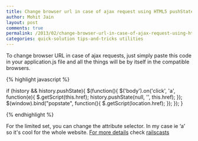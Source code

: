 ```yaml
---
title: Change browser url in case of ajax request using HTML5 pushState
author: Mohit Jain
layout: post
comments: true
permalink: /2013/02/change-browser-url-in-case-of-ajax-request-using-html5-pushstate/
categories: quick-solution tips-and-tricks utilities
---
```


To change browser URL in case of ajax requests, just simply paste this code in your application.js file and all the things will be by itself in the compatible browsers.

{% highlight javascript %}

if (history && history.pushState){
  $(function(){
   $('body').on('click', 'a', function(e){
      $.getScript(this.href);
      history.pushState(null, '', this.href);
    });
    $(window).bind("popstate", function(){
      $.getScript(location.href);
    });
  });
}

{% endhighlight %}

For the limited set, you can change the attribute selector. In my case ie ‘a’ so it's cool for the whole website. [For more details][1] check [railscasts][1]

 [1]: http://railscasts.com/episodes/246-ajax-history-state
